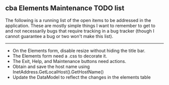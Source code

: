 cba Elements Maintenance TODO list
---

The following is a running list of the open items to be addressed in the application.  These are mostly simple things I want to remember to get to and not necessarily bugs that require tracking in a bug tracker (though I cannot guarantee a bug or two won't make this list).

----

* On the Elements form, disable resize without hiding the title bar.
* The Elements form need a .css to decorate it.
* The Exit, Help, and Maintenance buttons need actions.
* Obtain and save the host name using InetAddress.GetLocalHost().GetHostName()
* Update the DataModel to reflect the changes in the elements table
